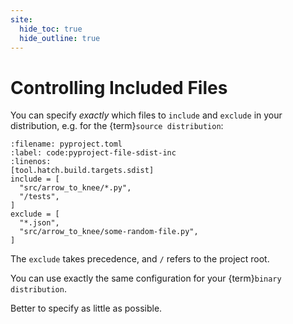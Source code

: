 ```yaml
---
site:
  hide_toc: true
  hide_outline: true
---
```


# Controlling Included Files

You can specify _exactly_ which files to `include` and `exclude` in your distribution, e.g. for the {term}`source distribution`:

```{code} toml
:filename: pyproject.toml
:label: code:pyproject-file-sdist-inc
:linenos:
[tool.hatch.build.targets.sdist]
include = [
  "src/arrow_to_knee/*.py",
  "/tests",
]
exclude = [
  "*.json",
  "src/arrow_to_knee/some-random-file.py",
]
```

The `exclude` takes precedence, and `/` refers to the project root.

You can use exactly the same configuration for your {term}`binary distribution`.

Better to specify as little as possible.

